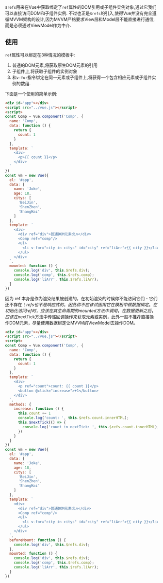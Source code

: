 `$refs`用来在Vue中获取绑定了`ref`属性的DOM引用或子组件实例对象,通过它我们可以直接访问DOM和子组件实例.
不过也正是`$refs`的引入,使得Vue并没有完全遵循MVVM架构的设计,因为MVVM严格要求View层和Model层不能直接进行通信,而是必须通过ViewModel作为中介.

## 使用
`ref`属性可以绑定在3种情况的模板中:

1. 普通的DOM元素,将获取原生DOM元素的引用
2. 子组件上,将获取子组件的实例对象
3. 和`v-for`指令绑定在同一元素或子组件上,将获得一个包含相应元素或子组件实例的数组.

下面是一个使用的简单示例:
```html
<div id="app"></div>
<script src="../vue.js"></script>
<script>
const Comp = Vue.component('Comp', {
  name: 'Comp',
  data: function () {
    return {
      count: 1
    }
  },
  template: `
    <div>
      <p>{{ count }}</p>  
    </div>
  `
})
const vm = new Vue({
  el: '#app',
  data: {
    name: 'Joke',
    age: 18,
    citys: [
      'BeiJin',
      'ShenZhen',
      'ShangHai'
    ]
  },
  template: `
    <div>
      <div ref="div">普通DOM元素div</div>
      <Comp ref="comp"/>
      <ul>
        <li v-for="city in citys" id="city" ref="liArr">{{ city }}</li>
      </ul>
    </div>
  `,
  mounted: function () {
    console.log('div', this.$refs.div);
    console.log('comp', this.$refs.comp);
    console.log('liArr', this.$refs.liArr);
  }
})
```
因为 ref 本身是作为渲染结果被创建的，在初始渲染的时候你不能访问它们 - 它们还不存在！$refs 也不是响应式的，因此你不应该试图用它在模板中做数据绑定。
在初始化访问ref时，应该在其生命周期的mounted方法中调用，在数据更新之后，应该在$nextTick方法中传递回调操作来获取元素或实例，此外一般不推荐直接操作DOM元素，尽量使用数据绑定让MVVM的ViewModel去操作DOM。

```html
<div id="app"></div>
<script src="../vue.js"></script>
<script>
const Comp = Vue.component('Comp', {
  name: 'Comp',
  data: function () {
    return {
      count: 1
    }
  },
  template: `
    <div>
      <p ref="count">count: {{ count }}</p>
      <button @click="increase">+1</button>
    </div>
  `,
  methods: {
    increase: function () {
      this.count += 1
      console.log('count: ', this.$refs.count.innerHTML);
      this.$nextTick(() => {
        console.log('count in nextTick: ', this.$refs.count.innerHTML);
      })
    }
  }
})
const vm = new Vue({
  el: '#app',
  data: {
    name: 'Joke',
    age: 18,
    citys: [
      'BeiJin',
      'ShenZhen',
      'ShangHai'
    ]
  },
  template: `
    <div>
      <div ref="div">普通DOM元素div</div>
      <Comp ref="comp"/>
      <ul>
        <li v-for="city in citys" id="city" ref="liArr">{{ city }}</li>
      </ul>
    </div>
  `,
  beforeMount: function () {
    console.log('div', this.$refs.div);
  },
  mounted: function () {
    console.log('div', this.$refs.div);
    console.log('comp', this.$refs.comp);
    console.log('liArr', this.$refs.liArr);
  }
})
```
